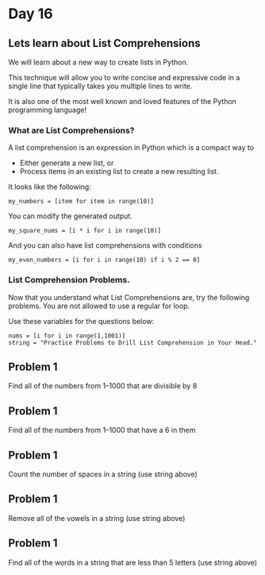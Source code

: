 # Day 16

## Lets learn about List Comprehensions

We will learn about a new way to create lists in Python.

This technique will allow you to write concise and expressive code in a single line
that typically takes you multiple lines to write. 

It is also one of the most well known and loved features of the Python programming language!

### What are List Comprehensions?

A list comprehension is an expression in Python which is a compact way to 

- Either generate a new list, or 
- Process items in an existing list to create a new resulting list.

It looks like the following:

```
my_numbers = [item for item in range(10)]
```

You can modify the generated output.

```
my_square_nums = [i * i for i in range(10)]
```

And you can also have list comprehensions with conditions

```
my_even_numbers = [i for i in range(10) if i % 2 == 0]
```

### List Comprehension Problems.

Now that you understand what List Comprehensions are, try the following problems.
You are not allowed to use a regular for loop.

Use these variables for the questions below:

```
nums = [i for i in range(1,1001)]
string = "Practice Problems to Drill List Comprehension in Your Head."
```

## Problem 1
Find all of the numbers from 1–1000 that are divisible by 8

## Problem 1
Find all of the numbers from 1–1000 that have a 6 in them

## Problem 1
Count the number of spaces in a string (use string above)

## Problem 1
Remove all of the vowels in a string (use string above)

## Problem 1
Find all of the words in a string that are less than 5 letters (use string above)
